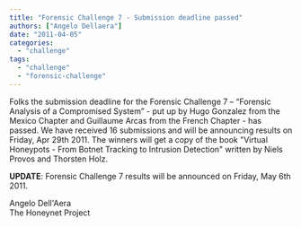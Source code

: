 ```yaml
---
title: "Forensic Challenge 7 - Submission deadline passed"
authors: ["Angelo Dellaera"]
date: "2011-04-05"
categories: 
  - "challenge"
tags: 
  - "challenge"
  - "forensic-challenge"
---
```


Folks the submission deadline for the Forensic Challenge 7 – “Forensic Analysis of a Compromised System” - put up by Hugo Gonzalez from the Mexico Chapter and Guillaume Arcas from the French Chapter - has passed. We have received 16 submissions and will be announcing results on Friday, Apr 29th 2011. The winners will get a copy of the book "Virtual Honeypots - From Botnet Tracking to Intrusion Detection" written by Niels Provos and Thorsten Holz.  
  
**UPDATE**: Forensic Challenge 7 results will be announced on Friday, May 6th 2011. 
  
Angelo Dell'Aera  
The Honeynet Project
